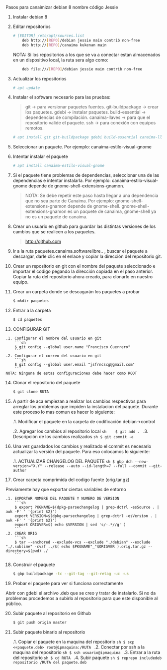 Pasos para canaimizar debian 8 nombre código Jessie

1. Instalar debian 8

2. Editar repositorios
	```sh
	# [EDITOR] /etc/apt/sources.list
		deb http://[REPO]/debian jessie main contrib non-free
		deb http://[REPO]/canaima kukenan main 
	```

	NOTA: Si los repositorios a los que se va a conectar estan almacenados en un dispositivo local, la ruta sera algo como:
	```sh
		deb file:///[REPO]/debian jessie main contrib non-free 
	```

3. Actualizar los repositorios
	```sh
	# apt update
	```
4. Instalar el software necesario para las pruebas:
	>git -> para versionar paquetes fuentes.
	>git-buildpackage -> crear los paquetes.
	>gdebi -> instalar paquetes.
	>build-essential -> dependencias de compilación.
	>canaima-llaves -> para que el repositorio valide el paquete.
	>ssh -> para conexión con equipos remotos.

	```sh
	# apt install git git-buildpackage gdebi build-essential canaima-llaves ssh
	```
5. Seleccionar un paquete. Por ejemplo: canaima-estilo-visual-gnome

6. Intentar instalar el paquete

	```sh
	# apt install canaima-estilo-visual-gnome 
	```
7. Si el paquete tiene problemas de dependencias, seleccionar una de las dependencias e intentar instalarla. Por ejemplo: canaima-estilo-visual-gnome depende de gnome-shell-extensions-gnamon. 

	>NOTA: Se debe repetir este paso hasta llegar a una dependencia que no sea parte de Canaima. Por ejemplo: gnome-shell-extensions-gnamon depende de gnome-shell. gnome-shell-extensions-gnamon es un paquete de canaima, gnome-shell ya no es un paquete de canaima.

8. Crear un usuario en github para guardar las distintas versiones de los cambios que se realicen a los paquetes.

	>http://github.com

9. Ir a la ruta paquetes.canaima.softwarelibre.. , buscar el paquete a descargar, darle clic en el enlace y copiar la dirección del repositorio git.

10. Crear un repositorio en git con el nombre del paquete seleccionado e importar el codigo pegando la dirección copiada en el paso anterior. Copiar la ruta del repositorio ahora creado, para clonarlo en nuestro equipo.

11. Crear un carpeta donde se descagarán los paquetes a probar
	```sh
	$ mkdir paquetes
	```
12. Entrar a la carpeta
	```sh
	$ cd paquetes
	```
13.  CONFIGURAR GIT 

	.1. Configurar el nombre del usuario en git
		```sh
		$ git config --global user.name "Francisco Guerrero"
		```
	.2. Configurar el correo del usuario en git
		```sh
		$ git config --global user.email "jsfrncscg@gmail.com"
		```
	NOTA: Ninguna de estas configuraciones debe hacer como ROOT

14. Clonar el repositorio del paquete
	```sh
	$ git clone RUTA
	```
15. A partir de aca empiezan a realizar los cambios respectivos para arreglar los problemas que impiden la instalacion del paquete. Durante este proceso lo mas comun es hacer lo siguiente: 

	.1. Modificar el paquete en la carpeta de codificación debian->control

	.2. Agregar los cambios al repositorio local
		```sh	
		$ git add .
		```
	.3. Descripción de los cambios realizados
		```sh
		$ git commit -a
		```
16. Una vez guardados los cambios y realizado el commit es necesario actualizar la versión del paquete. Para eso colocamos lo siguiente: 

	.1. ACTUALIZAR CHANGELOG DEL PAQUETE
		```sh
		$ gbp dch --new-version="X.Y" --release --auto --id-length=7 --full --commit --git-author
		```
17. Crear carpeta comprimida del codigo fuente (orig.tar.gz)

Previamente hay que exportar ciertas variables de entorno

	.1. EXPORTAR NOMBRE DEL PAQUETE Y NUMERO DE VERSION
		```sh
		$ export PKGNAME=$(dpkg-parsechangelog | grep-dctrl -esSource . | awk -F' ' '{print $2}')
		export VERSION=$(dpkg-parsechangelog | grep-dctrl -esVersion . | awk -F' ' '{print $2}')
		export ORIGVER=$( echo $VERSION | sed 's/-.*//g' )
		```
	.2. CREAR ORIG
		```sh
		$ tar --anchored --exclude-vcs --exclude "./debian" --exclude "./.sublime" -cvzf ../$( echo $PKGNAME"_"$ORIGVER ).orig.tar.gz --directory=$(pwd) ./
		```
18. Construir el paquete
	```sh
	$ gbp buildpackage -tc --git-tag --git-retag -uc -us
	```
19. Probar el paquete para ver si funciona correctamente

Abrir con gdebi el archivo .deb que se creo y tratar de instalarlo. Si no da problemas procedemos a subirlo al repositorio para que este disponible al público.

20. Subir paquete al repositorio en Github
	```sh
	$ git push origin master
	```
21. Subir paquete binario al repositorio

	.1. Copiar el paquete en la maquina del repositorio
		```sh
		$ scp <<paquete.deb> root@ipmaquina:/RUTA
		```
	.2. Conectar por ssh a la maquina del repositorio
		```sh
		$ ssh usuario@ipmaquina
		```
	.3. Entrar a la ruta del repositorio
		```sh
		$ cd RUTA
		```
	.4. Subir paquete
		```sh
		$ reprepo includedeb repositorio /RUTA del paquete.deb
		```